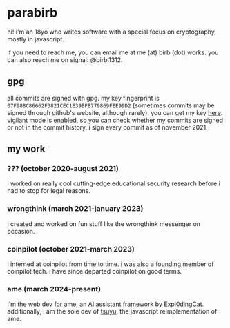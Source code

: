 # parabirb
hi! i'm an 18yo who writes software with a special focus on cryptography, mostly in javascript.

if you need to reach me, you can email me at me (at) birb (dot) works. you can also reach me on signal: @birb.1312.

## gpg
all commits are signed with gpg. my key fingerprint is `07F988C86662F3821CEC1E39BFB779869FEE99D2` (sometimes commits may be signed through github's website, although rarely). you can get my key [here](https://keys.openpgp.org/vks/v1/by-fingerprint/07F988C86662F3821CEC1E39BFB779869FEE99D2). vigilant mode is enabled, so you can check whether my commits are signed or not in the commit history. i sign every commit as of november 2021.

## my work
### ??? (october 2020-august 2021)
i worked on really cool cutting-edge educational security research before i had to stop for legal reasons.
### wrongthink (march 2021-january 2023)
i created and worked on fun stuff like the wrongthink messenger on occasion.
### coinpilot (october 2021-march 2023)
i interned at coinpilot from time to time. i was also a founding member of coinpilot tech. i have since departed coinpilot on good terms.
### ame (march 2024-present)
i'm the web dev for ame, an AI assistant framework by [Expl0dingCat](https://github.com/Expl0dingCat). additionally, i am the sole dev of [tsuyu](https://github.com/parabirb/Tsuyu), the javascript reimplementation of ame.

